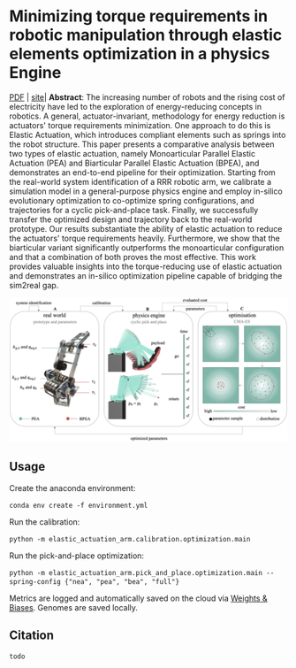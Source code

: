 # Minimizing torque requirements in robotic manipulation through elastic elements optimization in a physics Engine

[PDF]() | [site](https://sites.google.com/view/elastic-actuation/main)| **Abstract**:  The increasing number of robots and the rising cost of electricity have led to the exploration of energy-reducing concepts in robotics. A general, actuator-invariant, methodology for energy reduction is actuators' torque requirements minimization. One approach to do this is Elastic Actuation, which introduces compliant elements such as springs into the robot structure. This paper presents a comparative analysis between two types of elastic actuation, namely Monoarticular Parallel Elastic Actuation (PEA) and Biarticular Parallel Elastic Actuation (BPEA), and demonstrates an end-to-end pipeline for their optimization. Starting from the real-world system identification of a RRR robotic arm, we calibrate a simulation model in a general-purpose physics engine and employ in-silico evolutionary optimization to co-optimize spring configurations, and trajectories for a cyclic pick-and-place task. Finally, we successfully transfer the optimized design and trajectory back to the real-world prototype. Our results substantiate the ability of elastic actuation to reduce the actuators' torque requirements heavily. Furthermore, we show that the biarticular variant significantly outperforms the monoarticular configuration and that a combination of both proves the most effective. This work provides valuable insights into the torque-reducing use of elastic actuation and demonstrates an in-silico optimization pipeline capable of bridging the sim2real gap.

![overview figure](https://raw.githubusercontent.com/Co-Evolve/elastic-actuation-arm/main/assets/overview.png?token=GHSAT0AAAAAAB5IJXFCEFCDQ6T5KAL7UBCIY77EPTA)


## Usage

Create the anaconda environment:

```shell
conda env create -f environment.yml
```

Run the calibration:

```shell
python -m elastic_actuation_arm.calibration.optimization.main 
```

Run the pick-and-place optimization:

```shell
python -m elastic_actuation_arm.pick_and_place.optimization.main --spring-config {"nea", "pea", "bea", "full"}
```

Metrics are logged and automatically saved on the cloud via [Weights & Biases](https://wandb.ai/site). Genomes are saved locally.

## Citation

```
todo
```
